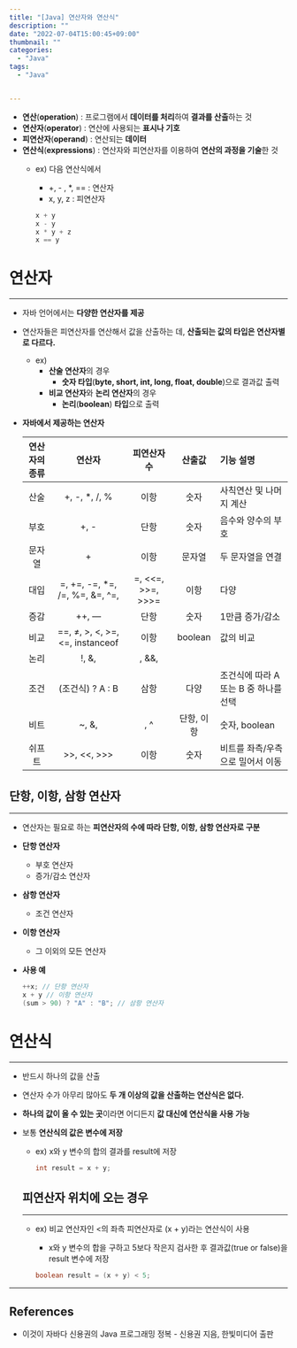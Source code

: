 ```yaml
---
title: "[Java] 연산자와 연산식"
description: ""
date: "2022-07-04T15:00:45+09:00"
thumbnail: ""
categories:
  - "Java"
tags:
  - "Java"


---
```

<!--more-->

- **연산**(**operation**) : 프로그램에서 **데이터를 처리**하여 **결과를 산출**하는 것
- **연산자**(**operator**) : 연산에 사용되는 **표시나 기호**
- **피연산자**(**operand**) : 연산되는 **데이터**
- **연산식**(**expressions**) : 연산자와 피연산자를 이용하여 **연산의 과정을 기술**한 것
    - ex) 다음 연산식에서
        - +, - , *, == : 연산자
        - x, y, z : 피연산자
        
        ```java
        x + y
        x - y
        x * y + z
        x == y
        ```
        

# 연산자

---

- 자바 언어에서는 **다양한 연산자를 제공**
- 연산자들은 피연산자를 연산해서 값을 산출하는 데, **산출되는 값의 타입은 연산자별로 다르다.**
    - ex)
        - **산술 연산자**의 경우
            - **숫자 타입**(**byte, short, int, long, float, double**)으로 결과값 출력
        - **비교 연산자**와 **논리 연산자**의 경우
            - **논리**(**boolean**) **타입**으로 출력
- **자바에서 제공하는 연산자**
    
    
    | 연산자의 종류 | 연산자 | 피연산자 수  | 산출값 | 기능 설명 |
    | :---: | :---: | :---: | :---: | :--- |
    | 산술 | +, -, *, /, % | 이항 | 숫자 | 사칙연산 및 나머지 계산 |
    | 부호 | +, - | 단항  | 숫자 | 음수와 양수의 부호 |
    | 문자열 | + | 이항 | 문자열 | 두 문자열을 연결 |
    | 대입 | =, +=, -=, *=, /=, %=, &=, ^=, |=, <<=, >>=, >>>= | 이항 | 다양 | 우변의 값을 좌변의 변수에 대입 |
    | 증감 | ++, — | 단항 | 숫자 | 1만큼 증가/감소 |
    | 비교 | ==, ≠, >, <, >=, <=, instanceof | 이항 | boolean | 값의 비교 |
    | 논리 | !, &, |, &&, || | 단항, 이항 | boolean | 논리적 NOT, AND, OR 연산 |
    | 조건 | (조건식) ? A : B | 삼항 | 다양 | 조건식에 따라 A 또는 B 중 하나를 선택 |
    | 비트  | ~, &, |, ^ | 단항, 이항 | 숫자, boolean | 비트 NOT, AND, OR, XOR 연산 |
    | 쉬프트 | >>, <<, >>> | 이항  | 숫자 | 비트를 좌측/우측으로 밀어서 이동 |

## 단항, 이항, 삼항 연산자

---

- 연산자는 필요로 하는 **피연산자의 수에 따라 단항, 이항, 삼항 연산자로 구분**
- **단항 연산자**
    - 부호 연산자
    - 증가/감소 연산자
- **삼항 연산자**
    - 조건 연산자
- **이항 연산자**
    - 그 이외의 모든 연산자
- **사용 예**
    
    ```java
    ++x; // 단항 연산자
    x + y // 이항 연산자
    (sum > 90) ? "A" : "B"; // 삼항 연산자
    ```
    

# 연산식

---

- 반드시 하나의 값을 산출
- 연산자 수가 아무리 많아도 **두 개 이상의 값을 산출하는 연산식은 없다.**
- **하나의 값이 올 수 있는 곳**이라면 어디든지 **값 대신에 연산식을 사용 가능**
- 보통 **연산식의 값은 변수에 저장**
    - ex) x와 y 변수의 합의 결과를 result에 저장
        
        ```java
        int result = x + y;
        ```
        
    
    ## 피연산자 위치에 오는 경우
    
    ---
    
    - ex) 비교 연산자인 <의 좌측 피연산자로 (x + y)라는 연산식이 사용
        - x와 y 변수의 합을 구하고 5보다 작은지 검사한 후 결과값(true or false)을 result 변수에 저장
        
        ```java
        boolean result = (x + y) < 5;
        ```
        

---

## References

- 이것이 자바다 신용권의 Java 프로그래밍 정복 - 신용권 지음, 한빛미디어 출판